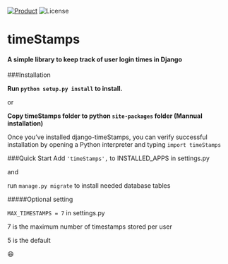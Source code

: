 
[![Product](https://travis-ci.org/zandegran/django-timeStamp.svg?branch=master)](https://travis-ci.org/zandegran/django-timeStamp)
![License](https://img.shields.io/dub/l/vibe-d.svg)

timeStamps
==========


#### A simple library to keep track of user login times in Django

###Installation

**Run  `python setup.py install`  to install.**

or

**Copy timeStamps folder to python `site-packages` folder (Mannual installation)**

Once you’ve installed django-timeStamps, you can verify successful installation by opening a Python interpreter and typing `import timeStamps`

###Quick Start
Add `'timeStamps',` to INSTALLED_APPS in settings.py

and

run `manage.py migrate` to install needed database tables

#####Optional setting 

`MAX_TIMESTAMPS = 7` in settings.py

7 is the maximum number of timestamps stored per user

5 is the default

:smile:
